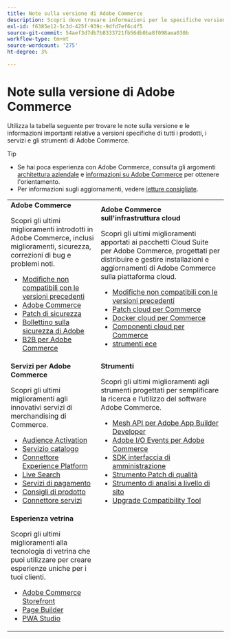 ```yaml
---
title: Note sulla versione di Adobe Commerce
description: Scopri dove trovare informazioni per le specifiche versioni di Adobe Commerce.
exl-id: f6385e12-5c3d-425f-939c-9dfd7ef6c4f5
source-git-commit: 54aef3d7db7b8333721fb56db0ba8f098aea030b
workflow-type: tm+mt
source-wordcount: '275'
ht-degree: 3%

---
```



# Note sulla versione di Adobe Commerce

Utilizza la tabella seguente per trovare le note sulla versione e le informazioni importanti relative a versioni specifiche di tutti i prodotti, i servizi e gli strumenti di Adobe Commerce.

>[!TIP]
>
>- Se hai poca esperienza con Adobe Commerce, consulta gli argomenti [architettura aziendale](../../implementation-playbook/architecture/enterprise-blueprint.md) e [informazioni su Adobe Commerce](https://experienceleague.adobe.com/en/docs/commerce-admin/start/about) per ottenere l&#39;orientamento.
>- Per informazioni sugli aggiornamenti, vedere [letture consigliate](../../upgrade/resources/recommended-reading.md).

<table>
  <tbody>
    <tr>
      <td><strong>Adobe Commerce</strong>
        <p>Scopri gli ultimi miglioramenti introdotti in Adobe Commerce, inclusi miglioramenti, sicurezza, correzioni di bug e problemi noti.</p>
          <ul>
            <li><a href="https://developer.adobe.com/commerce/php/development/backward-incompatible-changes/">Modifiche non compatibili con le versioni precedenti</a></li>
            <li><a href="commerce/overview.md">Adobe Commerce</a></li>
            <li><a href="security/overview.md">Patch di sicurezza</a></li>
            <li><a href="https://helpx.adobe.com/security/products/magento.html">Bollettino sulla sicurezza di Adobe</a></li>
            <li><a href="https://experienceleague.adobe.com/docs/commerce-admin/b2b/release-notes.html">B2B per Adobe Commerce</a></li>
          </ul>
        </td>
      <td><strong>Adobe Commerce sull'infrastruttura cloud</strong>
        <p>Scopri gli ultimi miglioramenti apportati ai pacchetti Cloud Suite per Adobe Commerce, progettati per distribuire e gestire installazioni e aggiornamenti di Adobe Commerce sulla piattaforma cloud.</p>
          <ul>
            <li><a href="https://experienceleague.adobe.com/en/docs/commerce-cloud-service/user-guide/release-notes/backward-incompatible-changes">Modifiche non compatibili con le versioni precedenti</a></li>
            <li><a href="https://experienceleague.adobe.com/en/docs/commerce-cloud-service/user-guide/release-notes/cloud-patches">Patch cloud per Commerce</a></li>
            <li><a href="https://experienceleague.adobe.com/en/docs/commerce-cloud-service/user-guide/release-notes/cloud-docker">Docker cloud per Commerce</a></li>
            <li><a href="https://experienceleague.adobe.com/en/docs/commerce-cloud-service/user-guide/release-notes/cloud-components">Componenti cloud per Commerce</a></li>
            <li><a href="https://experienceleague.adobe.com/en/docs/commerce-cloud-service/user-guide/release-notes/ece-tools-package">strumenti ece</a></li>
          </ul>
      </td>
    </tr>
    <tr>
      <td><strong>Servizi per Adobe Commerce</strong>
        <p>Scopri gli ultimi miglioramenti agli innovativi servizi di merchandising di Commerce.</p>
          <ul>
            <li><a href="https://experienceleague.adobe.com/docs/commerce-admin/customers/audience-activation.html">Audience Activation</a></li>
            <li><a href="https://experienceleague.adobe.com/docs/commerce/catalog-service/release-notes.html">Servizio catalogo</a></li>
            <li><a href="https://experienceleague.adobe.com/en/docs/commerce/data-connection/release-notes">Connettore Experience Platform</a></li>
            <li><a href="https://experienceleague.adobe.com/docs/commerce/live-search/release-notes.html">Live Search</a></li>
            <li><a href="https://experienceleague.adobe.com/docs/commerce/payment-services/release-notes.html">Servizi di pagamento</a></li>
            <li><a href="https://experienceleague.adobe.com/docs/commerce/product-recommendations/release-notes.html">Consigli di prodotto</a></li>
            <li><a href="https://experienceleague.adobe.com/docs/commerce/user-guides/integration-services/saas.html">Connettore servizi</a></li>
          </ul>
        </td>
      <td><strong>Strumenti</strong>
        <p>Scopri gli ultimi miglioramenti agli strumenti progettati per semplificare la ricerca e l’utilizzo del software Adobe Commerce.</p>
          <ul>
            <li><a href="https://developer.adobe.com/graphql-mesh-gateway/">Mesh API per Adobe App Builder Developer</a></li>
            <li><a href="https://developer.adobe.com/commerce/events/get-started/release-notes/">Adobe I/O Events per Adobe Commerce</a></li>
            <li><a href="https://developer.adobe.com/commerce/extensibility/admin-ui-sdk/release-notes/">SDK interfaccia di amministrazione</a></li>
            <li><a href="../../tools/quality-patches-tool/release-notes.md">Strumento Patch di qualità</a></li>
            <li><a href="../../tools/site-wide-analysis-tool/intro.md">Strumento di analisi a livello di sito</a></li>
            <li><a href="../../upgrade/upgrade-compatibility-tool/overview.md">Upgrade Compatibility Tool</a></li>
          </ul>
      </td>
    </tr>
    <tr>
       <td><strong>Esperienza vetrina</strong>
        <p>Scopri gli ultimi miglioramenti alla tecnologia di vetrina che puoi utilizzare per creare esperienze uniche per i tuoi clienti.</p>
          <ul>
            <li><a href="https://experienceleague.adobe.com/developer/commerce/storefront/">Adobe Commerce Storefront</a></li>
            <li><a href="https://experienceleague.adobe.com/docs/commerce-admin/page-builder/release-notes.html">Page Builder</a></li>
            <li><a href="https://github.com/magento/pwa-studio/releases/latest">PWA Studio</a></li>
          </ul>
      </td>
      <td></td>
    </tr>
  </tbody>
</table>
